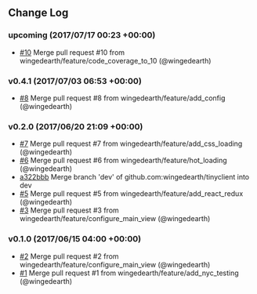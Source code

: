 ## Change Log

### upcoming (2017/07/17 00:23 +00:00)
- [#10](https://github.com/wingedearth/tinyclient/pull/10) Merge pull request #10 from wingedearth/feature/code_coverage_to_10 (@wingedearth)

### v0.4.1 (2017/07/03 06:53 +00:00)
- [#8](https://github.com/wingedearth/tinyclient/pull/8) Merge pull request #8 from wingedearth/feature/add_config (@wingedearth)

### v0.2.0 (2017/06/20 21:09 +00:00)
- [#7](https://github.com/wingedearth/tinyclient/pull/7) Merge pull request #7 from wingedearth/feature/add_css_loading (@wingedearth)
- [#6](https://github.com/wingedearth/tinyclient/pull/6) Merge pull request #6 from wingedearth/feature/hot_loading (@wingedearth)
- [a322bbb](https://github.com/wingedearth/tinyclient/commit/a322bbbd413102cff1c76a519f97271b16662c0c) Merge branch 'dev' of github.com:wingedearth/tinyclient into dev
- [#5](https://github.com/wingedearth/tinyclient/pull/5) Merge pull request #5 from wingedearth/feature/add_react_redux (@wingedearth)
- [#3](https://github.com/wingedearth/tinyclient/pull/3) Merge pull request #3 from wingedearth/feature/configure_main_view (@wingedearth)

### v0.1.0 (2017/06/15 04:00 +00:00)
- [#2](https://github.com/wingedearth/tinyclient/pull/2) Merge pull request #2 from wingedearth/feature/configure_main_view (@wingedearth)
- [#1](https://github.com/wingedearth/tinyclient/pull/1) Merge pull request #1 from wingedearth/feature/add_nyc_testing (@wingedearth)